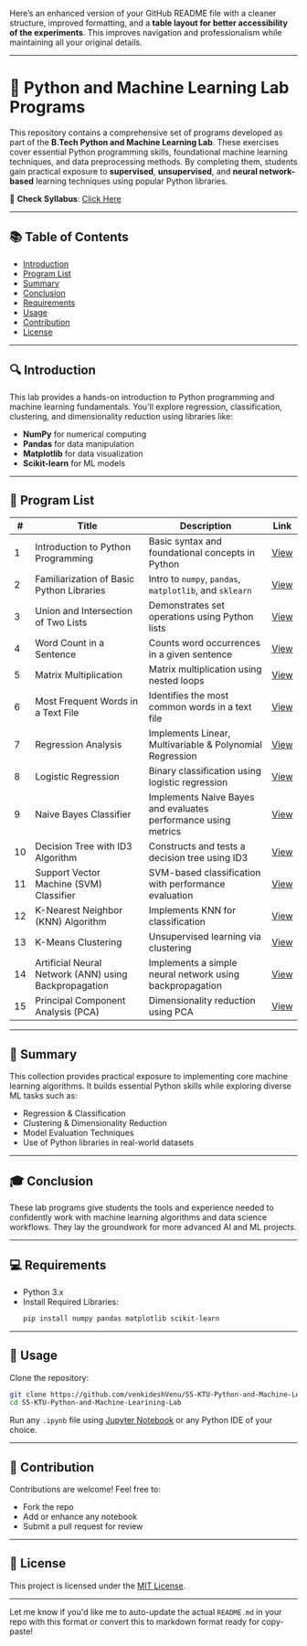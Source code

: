 Here’s an enhanced version of your GitHub README file with a cleaner structure, improved formatting, and a **table layout for better accessibility of the experiments**. This improves navigation and professionalism while maintaining all your original details.

---

# 🧪 Python and Machine Learning Lab Programs

This repository contains a comprehensive set of programs developed as part of the **B.Tech Python and Machine Learning Lab**. These exercises cover essential Python programming skills, foundational machine learning techniques, and data preprocessing methods. By completing them, students gain practical exposure to **supervised**, **unsupervised**, and **neural network-based** learning techniques using popular Python libraries.

📄 **Check Syllabus**: [Click Here](./00%20Syllabus.pdf)

---

## 📚 Table of Contents

- [Introduction](#introduction)
- [Program List](#program-list)
- [Summary](#summary)
- [Conclusion](#conclusion)
- [Requirements](#requirements)
- [Usage](#usage)
- [Contribution](#contribution)
- [License](#license)

---

## 🔍 Introduction

This lab provides a hands-on introduction to Python programming and machine learning fundamentals. You'll explore regression, classification, clustering, and dimensionality reduction using libraries like:

- **NumPy** for numerical computing
- **Pandas** for data manipulation
- **Matplotlib** for data visualization
- **Scikit-learn** for ML models

---

## 🧾 Program List

| #   | Title                                                                 | Description                                                                                       | Link |
|-----|-----------------------------------------------------------------------|---------------------------------------------------------------------------------------------------|------|
| 1   | Introduction to Python Programming                                    | Basic syntax and foundational concepts in Python                                                  | [View](./01%20Introduction%20to%20Python%20Programming.pdf) |
| 2   | Familiarization of Basic Python Libraries                             | Intro to `numpy`, `pandas`, `matplotlib`, and `sklearn`                                          | [View](./02%20Familiarization%20of%20Basic%20Python%20Libraries.pdf) |
| 3   | Union and Intersection of Two Lists                                   | Demonstrates set operations using Python lists                                                    | [View](./03%20list_union_intersection.ipynb) |
| 4   | Word Count in a Sentence                                              | Counts word occurrences in a given sentence                                                       | [View](./04%20Occurrence_of_word.ipynb) |
| 5   | Matrix Multiplication                                                 | Matrix multiplication using nested loops                                                          | [View](./05%20Matrix_Multiplication.ipynb) |
| 6   | Most Frequent Words in a Text File                                    | Identifies the most common words in a text file                                                   | [View](./06%20Most_Frequent_Word.ipynb) |
| 7   | Regression Analysis                                                   | Implements Linear, Multivariable & Polynomial Regression                                          | [View](./07%20Polynomial_Regression.ipynb) |
| 8   | Logistic Regression                                                   | Binary classification using logistic regression                                                   | [View](./08%20Logistic_Regression.ipynb) |
| 9   | Naive Bayes Classifier                                                | Implements Naive Bayes and evaluates performance using metrics                                    | [View](./09%20Naive_Bayes.ipynb) |
| 10  | Decision Tree with ID3 Algorithm                                      | Constructs and tests a decision tree using ID3                                                    | [View](./10%20Decision_Tree.ipynb) |
| 11  | Support Vector Machine (SVM) Classifier                               | SVM-based classification with performance evaluation                                              | [View](./11%20Support_Vector_Macine.ipynb) |
| 12  | K-Nearest Neighbor (KNN) Algorithm                                    | Implements KNN for classification                                                                 | [View](./12%20K_Nearest_Neighbour.ipynb) |
| 13  | K-Means Clustering                                                    | Unsupervised learning via clustering                                                             | [View](./13%20K_Means_Clustering.ipynb) |
| 14  | Artificial Neural Network (ANN) using Backpropagation                 | Implements a simple neural network using backpropagation                                          | [View](./14%20Artificial_Neural_Network.ipynb) |
| 15  | Principal Component Analysis (PCA)                                    | Dimensionality reduction using PCA                                                                | [View](./15%20Principle%20Component%20Analyze.ipynb) |

---

## 🧾 Summary

This collection provides practical exposure to implementing core machine learning algorithms. It builds essential Python skills while exploring diverse ML tasks such as:

- Regression & Classification
- Clustering & Dimensionality Reduction
- Model Evaluation Techniques
- Use of Python libraries in real-world datasets

---

## 🎓 Conclusion

These lab programs give students the tools and experience needed to confidently work with machine learning algorithms and data science workflows. They lay the groundwork for more advanced AI and ML projects.

---

## 💻 Requirements

- Python 3.x
- Install Required Libraries:
  ```bash
  pip install numpy pandas matplotlib scikit-learn
  ```

---

## 🚀 Usage

Clone the repository:

```bash
git clone https://github.com/venkideshVenu/S5-KTU-Python-and-Machine-Learining-Lab.git
cd S5-KTU-Python-and-Machine-Learining-Lab
```

Run any `.ipynb` file using [Jupyter Notebook](https://jupyter.org/) or any Python IDE of your choice.

---

## 🤝 Contribution

Contributions are welcome! Feel free to:

- Fork the repo
- Add or enhance any notebook
- Submit a pull request for review

---

## 📜 License

This project is licensed under the [MIT License](LICENSE).

---

Let me know if you'd like me to auto-update the actual `README.md` in your repo with this format or convert this to markdown format ready for copy-paste!